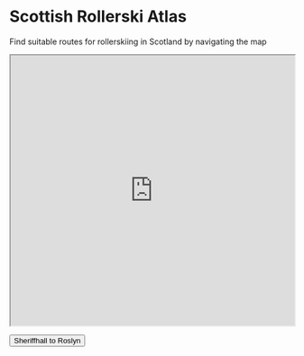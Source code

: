 # Scottish Rollerski Atlas

Find suitable routes for rollerskiing in Scotland by navigating the map
     
<iframe id="mainmap" src="https://www.google.com/maps/d/embed?mid=1JsZ0qoeoCehcQnX9fXjmDTCpxYl9QLdc" height = 480 style="width:100%;"></iframe>
     
<button id="button1" onclick="mapFocus('https://www.google.com/maps/d/embed?mid=1JsZ0qoeoCehcQnX9fXjmDTCpxYl9QLdc&ll=55.89130019521464%2C-3.165987915639006&z=12')">Sheriffhall to Roslyn</button>

<script>
function mapFocus(url) {
  document.getElementById("mainmap").src = url;
  document.getElementById("button1").onclick = "mapUnFocus('https://www.google.com/maps/d/embed?mid=1JsZ0qoeoCehcQnX9fXjmDTCpxYl9QLdc')";
  document.getElementById("button1").innerHTML = "Original View";
}
function mapUnFocus(url) {
  document.getElementById("mainmap").src = url;
  document.getElementById("button1").onclick = "mapFocus('https://www.google.com/maps/d/embed?mid=1JsZ0qoeoCehcQnX9fXjmDTCpxYl9QLdc&ll=55.89130019521464%2C-3.165987915639006&z=12')";
  document.getElementById("button1").innerHTML = "Sheriffhall to Roslyn";
}
</script>
